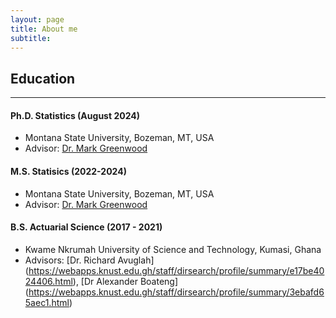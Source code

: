 ```yaml
---
layout: page
title: About me
subtitle: 
---
```




## Education
------------------------------------------------

#### Ph.D. Statistics (August 2024)
- Montana State University, Bozeman, MT, USA
- Advisor: [Dr. Mark Greenwood](https://www.math.montana.edu/directory/faculty/1524138/mark-greenwood)

#### M.S. Statisics (2022-2024)
- Montana State University, Bozeman, MT, USA
- Advisor: [Dr. Mark Greenwood](https://www.math.montana.edu/directory/faculty/1524138/mark-greenwood)

#### B.S. Actuarial Science (2017 - 2021)
- Kwame Nkrumah University of Science and Technology, Kumasi, Ghana
- Advisors: [Dr. Richard Avuglah] (https://webapps.knust.edu.gh/staff/dirsearch/profile/summary/e17be4024406.html), [Dr Alexander Boateng] (https://webapps.knust.edu.gh/staff/dirsearch/profile/summary/3ebafd65aec1.html)





